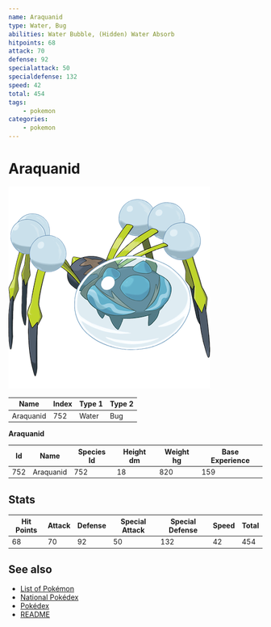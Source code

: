 ```yaml
---
name: Araquanid
type: Water, Bug
abilities: Water Bubble, (Hidden) Water Absorb
hitpoints: 68
attack: 70
defense: 92
specialattack: 50
specialdefense: 132
speed: 42
total: 454
tags:
    - pokemon
categories:
    - pokemon
---
```


# Araquanid


![Araquanid](images/752.png)

| **Name** | **Index** | **Type 1** | **Type 2** |
|----|----|----|----|
| Araquanid | 752 | Water | Bug  |

**Araquanid** 




| **Id** | **Name** | **Species Id** | **Height dm** | **Weight hg** | **Base Experience** |
|--------|----------|----------------|------------|------------|---------------------|
| 752 | Araquanid | 752 | 18 | 820 | 159 |



## Stats

| **Hit Points** | **Attack** | **Defense** | **Special Attack** | **Special Defense** | **Speed** | **Total** |
|----------------|------------|-------------|--------------------|---------------------|-----------|-----------|
| 68 | 70 | 92 | 50 | 132 | 42 | 454 |

## See also

- [List of Pokémon](../pokemon.md)
- [National Pokédex](../national_pokedex.md)
- [Pokédex](../pokedex.md)
- [README](../README.md)
